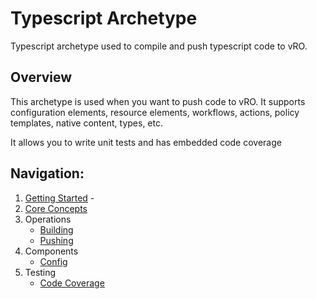 # Typescript Archetype
Typescript archetype used to compile and push typescript code to vRO.

## Overview
This archetype is used when you want to push code to vRO. It supports configuration elements, resource elements, workflows,
actions, policy templates, native content, types, etc. 

It allows you to write unit tests and has embedded code coverage

## Navigation:
1. [Getting Started](General/Getting%20Started.md) - 
2. [Core Concepts](General/Core%20Concepts.md)
3. Operations
   * [Building](Operations/Building.md)
   * [Pushing](Operations/Pushing.md)
4. Components
   * [Config](Components/Config.md)
5. Testing
   * [Code Coverage](General/Testing/Code%20Coverage.md)
